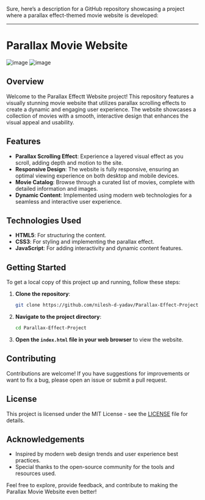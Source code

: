 Sure, here’s a description for a GitHub repository showcasing a project where a parallax effect-themed movie website is developed:

---

# Parallax Movie Website
![image](https://github.com/user-attachments/assets/3b2d51b5-d1fb-4087-b97e-732e1ee7b540)
![image](https://github.com/user-attachments/assets/96f03f31-5848-41f7-858f-9f5a55cf57b8)



## Overview
Welcome to the Parallax Effectt Website project! This repository features a visually stunning movie website that utilizes parallax scrolling effects to create a dynamic and engaging user experience. The website showcases a collection of movies with a smooth, interactive design that enhances the visual appeal and usability.

## Features
- **Parallax Scrolling Effect**: Experience a layered visual effect as you scroll, adding depth and motion to the site.
- **Responsive Design**: The website is fully responsive, ensuring an optimal viewing experience on both desktop and mobile devices.
- **Movie Catalog**: Browse through a curated list of movies, complete with detailed information and images.
- **Dynamic Content**: Implemented using modern web technologies for a seamless and interactive user experience.

## Technologies Used
- **HTML5**: For structuring the content.
- **CSS3**: For styling and implementing the parallax effect.
- **JavaScript**: For adding interactivity and dynamic content features.


## Getting Started
To get a local copy of this project up and running, follow these steps:

1. **Clone the repository**:
   ```bash
   git clone https://github.com/nilesh-d-yadav/Parallax-Effect-Project.git
   ```
2. **Navigate to the project directory**:
   ```bash
   cd Parallax-Effect-Project
   ```
3. **Open the `index.html` file in your web browser** to view the website.

## Contributing
Contributions are welcome! If you have suggestions for improvements or want to fix a bug, please open an issue or submit a pull request.

## License
This project is licensed under the MIT License - see the [LICENSE](LICENSE) file for details.

## Acknowledgements
- Inspired by modern web design trends and user experience best practices.
- Special thanks to the open-source community for the tools and resources used.

Feel free to explore, provide feedback, and contribute to making the Parallax Movie Website even better!


